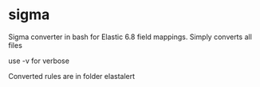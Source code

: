 # sigma
Sigma converter in bash for Elastic 6.8 field mappings. Simply converts all files

use -v for verbose

Converted rules are in folder elastalert
